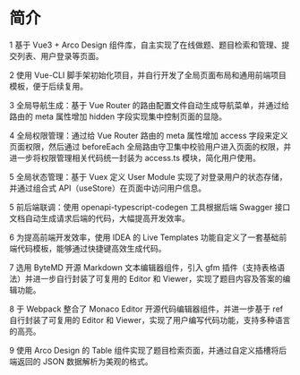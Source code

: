 # 简介

1 基于 Vue3 + Arco Design 组件库，自主实现了在线做题、题目检索和管理、提交列表、用户登录等页面。

2 使用 Vue-CLI 脚手架初始化项目，并自行开发了全局页面布局和通用前端项目模板，便于后续复用。

3 全局导航生成：基于 Vue Router 的路由配置文件自动生成导航菜单，并通过给路由的 meta 属性增加 hidden 字段实现集中控制页面的显隐。

4 全局权限管理：通过给 Vue Router 路由的 meta 属性增加 access 字段来定义页面权限，然后通过 beforeEach 全局路由守卫集中校验用户进入页面的权限，并进一步将权限管理相关代码统一封装为 access.ts 模块，简化用户使用。

5 全局状态管理：基于 Vuex 定义 User Module 实现了对登录用户的状态存储，并通过组合式 API（useStore）在页面中访问用户信息。

5 前后端联调：使用 openapi-typescript-codegen 工具根据后端 Swagger 接口文档自动生成请求后端的代码，大幅提高开发效率。

6 为提高前端开发效率，使用 IDEA 的 Live Templates 功能自定义了一套基础前端代码模板，能够通过快捷键高效生成代码。

7 选用 ByteMD 开源 Markdown 文本编辑器组件，引入 gfm 插件（支持表格语法）并进一步自行封装了可复用的 Editor 和 Viewer，实现了题目内容及答案的编辑功能。

8 于 Webpack 整合了 Monaco Editor 开源代码编辑器组件，并进一步基于 ref 自行封装了可复用的 Editor 和 Viewer，实现了用户编写代码功能，支持多种语言的高亮。

9 使用 Arco Design 的 Table 组件实现了题目检索页面，并通过自定义插槽将后端返回的 JSON 数据解析为美观的格式。
